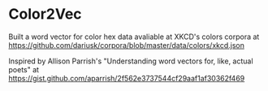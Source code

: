 # Color2Vec

Built a word vector for color hex data avaliable at XKCD's colors corpora at https://github.com/dariusk/corpora/blob/master/data/colors/xkcd.json

Inspired by Allison Parrish's "Understanding word vectors for, like, actual poets" at https://gist.github.com/aparrish/2f562e3737544cf29aaf1af30362f469

